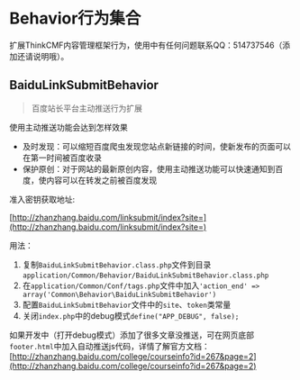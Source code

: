 # Behavior行为集合

扩展ThinkCMF内容管理框架行为，使用中有任何问题联系QQ：514737546（添加还请说明哦）。

## BaiduLinkSubmitBehavior

> 百度站长平台主动推送行为扩展

使用主动推送功能会达到怎样效果

- 及时发现：可以缩短百度爬虫发现您站点新链接的时间，使新发布的页面可以在第一时间被百度收录
- 保护原创：对于网站的最新原创内容，使用主动推送功能可以快速通知到百度，使内容可以在转发之前被百度发现

准入密钥获取地址: 

[http://zhanzhang.baidu.com/linksubmit/index?site=](http://zhanzhang.baidu.com/linksubmit/index?site=)

用法：

1. 复制`BaiduLinkSubmitBehavior.class.php`文件到目录`application/Common/Behavior/BaiduLinkSubmitBehavior.class.php`
1. 在`application/Common/Conf/tags.php`文件中加入`'action_end' => array('Common\Behavior\BaiduLinkSubmitBehavior')`
1. 配置`BaiduLinkSubmitBehavior`文件中的`site`、`token`类常量
1. 关闭`index.php`中的debug模式`define("APP_DEBUG", false);`

如果开发中（打开debug模式）添加了很多文章没推送，可在网页底部`footer.html`中加入自动推送js代码，详情了解官方文档：[http://zhanzhang.baidu.com/college/courseinfo?id=267&page=2](http://zhanzhang.baidu.com/college/courseinfo?id=267&page=2)

